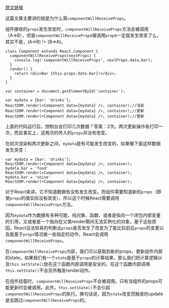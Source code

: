[原文链接](https://reactjs.org/blog/2016/01/08/A-implies-B-does-not-imply-B-implies-A.html)

这篇文章主要讲的就是为什么需`componentWillReceiveProps`。

组件接收的`props`发生改变时，`componentWillReceiveProps`方法会被调用（A=>B），但是`componentWillReceiveProp`s被调用`prop`s一定就发生改变了么，其实不是，(A=>B) != (B=>A)。

```react
class Component extends React.Component {
  componentWillReceiveProps(nextProps) {
    console.log('componentWillReceiveProps', nextProps.data.bar);
  }
  render() {
    return <div>Bar {this.props.data.bar}!</div>;
  }
}

var container = document.getElementById('container');

var mydata = {bar: 'drinks'};
ReactDOM.render(<Component data={mydata} />, container);//渲染
ReactDOM.render(<Component data={mydata} />, container);//更新
ReactDOM.render(<Component data={mydata} />, container);//更新
```

上面的代码运行后，控制台会打印几次数据？答案：2次。两次更新操作各打印一次，而且事实上，这两次的传入的`props`并没有改变。



在初次渲染和两次更新之间，`mydata`是有可能发生改变的，如果像下面这样数据发生突变：

```react
var mydata = {bar: 'drinks'};
ReactDOM.render(<Component data={mydata} />, container);
mydata.bar = 'food'
ReactDOM.render(<Component data={mydata} />, container);
mydata.bar = 'noise'
ReactDOM.render(<Component data={mydata} />, container);
```

对于React来讲，它不知道数据有没有发生改变。而组件需要知道新的`props`（即使`props`的值实际没有改变），所以这个时候React需要调用`componentWillReceiveProps`方法。

因为`mydata`作为数据有多种可能，纯对象、函数、或者是指向一个闭包内部变量的引用，又或者是一个指向在父类render期间无法实例化的对象，基于这些原因，React没法轻易的判断出`props`是否发生了改变为了能比较前后`props`的变更以及能基于`props`情况做一些指定的动作，React会调用`componentWillReceiveProps`。

在`componentWillReceiveProps`内部，我们可以获取到新的props，更新组件内部的state。如果我们有一个`state`是基于`props`的计算结果，那么我们把计算逻辑以及`this.setState()`放在这个函数内部调用是安全的，在这个函数内部调用`this.setState()`不会另外触发render动作。

在组件挂载时，`componentWillReceiveProps`不会被调用。只有当组件的props可能更新时会被调用。此外，`this.setState()`不会引起`componentWillReceiveProps`的执行。换句话说，因为`state`改变而触发的update是会跳过`componentWillReceiveProps`的。